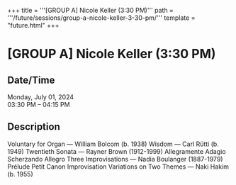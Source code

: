 +++
title = '''[GROUP A] Nicole Keller (3:30 PM)'''
path = '''/future/sessions/group-a-nicole-keller-3-30-pm/'''
template = "future.html"
+++

<h1>[GROUP A] Nicole Keller (3:30 PM)</h1>

<h2>Date/Time</h2>
<p>Monday, July 01, 2024<br>
03:30 PM – 04:15 PM</p>
<h2>Description</h2>

Voluntary for Organ — William Bolcom (b. 1938)
Wisdom — Carl Rütti (b. 1949)
Twentieth Sonata — Rayner Brown (1912-1999)
     Allegramente
     Adagio
     Scherzando
     Allegro
Three Improvisations — Nadia Boulanger (1887-1979)
     Prélude
     Petit Canon
     Improvisation
Variations on Two Themes — Naki Hakim (b. 1955)


